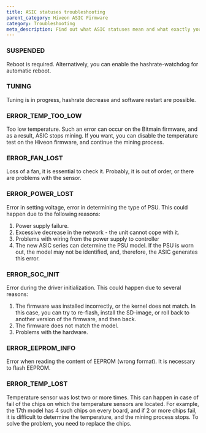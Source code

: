 ```yaml
---
title: ASIC statuses troubleshooting
parent_category: Hiveon ASIC Firmware
category: Troubleshooting
meta_description: Find out what ASIC statuses mean and what exactly you should do in the case of each of them. 
---
```


### SUSPENDED
Reboot is required. Alternatively, you can enable the hashrate-watchdog for automatic reboot.

### TUNING
Tuning is in progress, hashrate decrease and software restart are possible.

### ERROR\_TEMP\_TOO\_LOW
Too low temperature. Such an error can occur on the Bitmain firmware, and as a result, ASIC stops mining. If you want, you can disable the temperature test on the Hiveon firmware, and continue the mining process.

### ERROR\_FAN\_LOST
Loss of a fan, it is essential to check it. Probably, it is out of order, or there are problems with the sensor.

### ERROR\_POWER\_LOST
Error in setting voltage, error in determining the type of PSU. This could happen due to the following reasons:
1. Power supply failure.
2. Excessive decrease in the network - the unit cannot cope with it.
3. Problems with wiring from the power supply to controller
4. The new ASIC series can determine the PSU model. If the PSU is worn out, the model may not be identified, and, therefore, the ASIC generates this error.

### ERROR\_SOC\_INIT
Error during the driver initialization. This could happen due to several reasons:
1. The firmware was installed incorrectly, or the kernel does not match. In this case, you can try to re-flash, install the SD-image, or roll back to another version of the firmware, and then back.
2. The firmware does not match the model.
3. Problems with the hardware.

### ERROR\_EEPROM\_INFO
Error when reading the content of EEPROM (wrong format). It is necessary to flash EEPROM.

### ERROR\_TEMP\_LOST
Temperature sensor was lost two or more times. This can happen in case of fail of the chips on which the temperature sensors are located. For example, the 17th model has 4 such chips on every board, and if 2 or more chips fail, it is difficult to determine the temperature, and the mining process stops. To solve the problem, you need to replace the chips.
